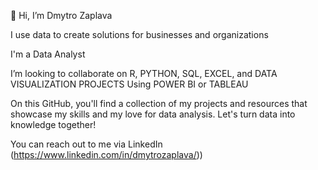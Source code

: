👋 Hi, I’m Dmytro Zaplava

I use data to create solutions for businesses and organizations

I'm a Data Analyst

I’m looking to collaborate on R, PYTHON, SQL, EXCEL, and DATA VISUALIZATION PROJECTS Using POWER BI or TABLEAU

On this GitHub, you'll find a collection of my projects and resources that showcase my skills and my love for data analysis. Let's turn data into knowledge together!

You can reach out to me via LinkedIn (https://www.linkedin.com/in/dmytrozaplava/))
